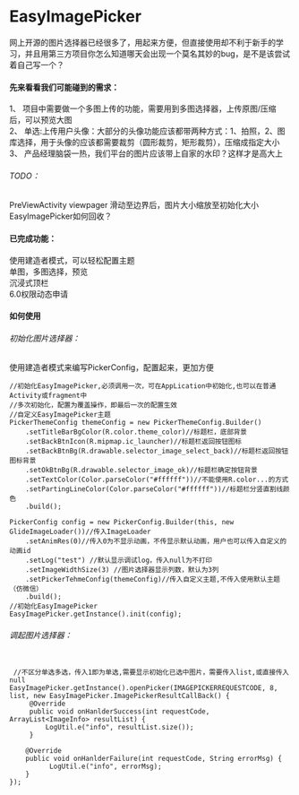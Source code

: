 # EasyImagePicker
网上开源的图片选择器已经很多了，用起来方便，但直接使用却不利于新手的学习，并且用第三方项目你怎么知道哪天会出现一个莫名其妙的bug，是不是该尝试着自己写一个？  

#### 先来看看我们可能碰到的需求：
1、 项目中需要做一个多图上传的功能，需要用到多图选择器，上传原图/压缩后，可以预览大图  
2、 单选:上传用户头像：大部分的头像功能应该都带两种方式：1、拍照，2、图库选择，用于头像的应该都需要裁剪（圆形裁剪，矩形裁剪），压缩成指定大小  
3、 产品经理脑袋一热，我们平台的图片应该带上自家的水印？这样才是高大上  



###### TODO： 
PreViewActivity viewpager 滑动至边界后，图片大小缩放至初始化大小  
EasyImagePicker如何回收？  

#### 已完成功能：
使用建造者模式，可以轻松配置主题  
单图，多图选择，预览  
沉浸式顶栏  
6.0权限动态申请

#### 如何使用
###### 初始化图片选择器：  
使用建造者模式来编写PickerConfig，配置起来，更加方便  
```
//初始化EasyImagePicker,必须调用一次，可在AppLication中初始化,也可以在普通Activity或fragment中
//多次初始化，配置为覆盖操作，即最后一次的配置生效
//自定义EasyImagePicker主题
PickerThemeConfig themeConfig = new PickerThemeConfig.Builder()
    .setTitleBarBgColor(R.color.theme_color)//标题栏，底部背景
    .setBackBtnIcon(R.mipmap.ic_launcher)//标题栏返回按钮图标
    .setBackBtnBg(R.drawable.selector_image_select_back)//标题栏返回按钮图标背景
    .setOkBtnBg(R.drawable.selector_image_ok)//标题栏确定按钮背景
    .setTextColor(Color.parseColor("#ffffff"))//不能使用R.color...的方式
    .setPartingLineColor(Color.parseColor("#ffffff"))//标题栏分竖直割线颜色
    .build();

PickerConfig config = new PickerConfig.Builder(this, new GlideImageLoader())//传入ImageLoader
    .setAnimRes(0)//传入0为不显示动画，不传显示默认动画，用户也可以传入自定义的动画id
    .setLog("test") //默认显示调试log，传入null为不打印
    .setImageWidthSize(3) //图片选择器显示列数，默认为3列
    .setPickerTehmeConfig(themeConfig)//传入自定义主题,不传入使用默认主题（仿微信）
    .build();
//初始化EasyImagePicker
EasyImagePicker.getInstance().init(config);

```

###### 调起图片选择器：
```

 //不区分单选多选，传入1即为单选,需要显示初始化已选中图片，需要传入list,或直接传入null
EasyImagePicker.getInstance().openPicker(IMAGEPICKERREQUESTCODE, 8, list, new EasyImagePicker.ImagePickerResultCallBack() {
     @Override
     public void onHanlderSuccess(int requestCode, ArrayList<ImageInfo> resultList) {
         LogUtil.e("info", resultList.size());
     }

    @Override
    public void onHanlderFailure(int requestCode, String errorMsg) {
          LogUtil.e("info", errorMsg);
    }
});
```
